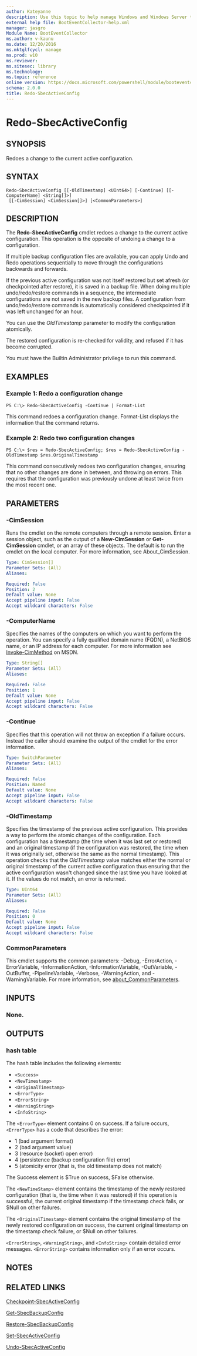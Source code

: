 ```yaml
---
author: Kateyanne
description: Use this topic to help manage Windows and Windows Server technologies with Windows PowerShell.
external help file: BootEventCollector-help.xml
manager: jasgro
Module Name: BootEventCollector
ms.author: v-kaunu
ms.date: 12/20/2016
ms.mktglfcycl: manage
ms.prod: w10
ms.reviewer: 
ms.sitesec: library
ms.technology: 
ms.topic: reference
online version: https://docs.microsoft.com/powershell/module/booteventcollector/redo-sbecactiveconfig?view=windowsserver2022-ps&wt.mc_id=ps-gethelp
schema: 2.0.0
title: Redo-SbecActiveConfig
---
```


# Redo-SbecActiveConfig

## SYNOPSIS
Redoes a change to the current active configuration.

## SYNTAX

```
Redo-SbecActiveConfig [[-OldTimestamp] <UInt64>] [-Continue] [[-ComputerName] <String[]>]
 [[-CimSession] <CimSession[]>] [<CommonParameters>]
```

## DESCRIPTION
The **Redo-SbecActiveConfig** cmdlet redoes a change to the current active configuration.
This operation is the opposite of undoing a change to a configuration.

If multiple backup configuration files are available, you can apply Undo and Redo operations sequentially to move through the configurations backwards and forwards.

If the previous active configuration was not itself restored but set afresh (or checkpointed after restore), it is saved in a backup file.
When doing multiple undo/redo/restore commands in a sequence, the intermediate configurations are not saved in the new backup files.
A configuration from undo/redo/restore commands is automatically considered checkpointed if it was left unchanged for an hour.

You can use the *OldTimestamp* parameter to modify the configuration atomically.

The restored configuration is re-checked for validity, and refused if it has become corrupted.

You must have the Builtin Administrator privilege to run this command.

## EXAMPLES

### Example 1: Redo a configuration change
```
PS C:\> Redo-SbecActiveConfig -Continue | Format-List
```

This command redoes a configuration change.
Format-List displays the information that the command returns.

### Example 2: Redo two configuration changes
```
PS C:\> $res = Redo-SbecActiveConfig; $res = Redo-SbecActiveConfig -OldTimestamp $res.OriginalTimestamp
```

This command consecutively redoes two configuration changes, ensuring that no other changes are done in between, and throwing on errors.
This requires that the configuration was previously undone at least twice from the most recent one.

## PARAMETERS

### -CimSession
Runs the cmdlet on the remote computers through a remote session.
Enter a session object, such as the output of a **New-CimSession** or **Get-CimSession** cmdlet, or an array of these objects.
The default is to run the cmdlet on the local computer.
For more information, see About_CimSession.

```yaml
Type: CimSession[]
Parameter Sets: (All)
Aliases: 

Required: False
Position: 2
Default value: None
Accept pipeline input: False
Accept wildcard characters: False
```

### -ComputerName
Specifies the names of the computers on which you want to perform the operation.
You can specify a fully qualified domain name (FQDN), a NetBIOS name, or an IP address for each computer.
For more information see [Invoke-CimMethod](https://go.microsoft.com/fwlink/?LinkId=808801) on MSDN.

```yaml
Type: String[]
Parameter Sets: (All)
Aliases: 

Required: False
Position: 1
Default value: None
Accept pipeline input: False
Accept wildcard characters: False
```

### -Continue
Specifies that this operation will not throw an exception if a failure occurs.
Instead the caller should examine the output of the cmdlet for the error information.

```yaml
Type: SwitchParameter
Parameter Sets: (All)
Aliases: 

Required: False
Position: Named
Default value: None
Accept pipeline input: False
Accept wildcard characters: False
```

### -OldTimestamp
Specifies the timestamp of the previous active configuration.
This provides a way to perform the atomic changes of the configuration.
Each configuration has a timestamp (the time when it was last set or restored) and an original timestamp (if the configuration was restored, the time when it was originally set, otherwise the same as the normal timestamp).
This operation checks that the *OldTimestamp* value matches either the normal or original timestamp of the current active configuration thus ensuring that the active configuration wasn't changed since the last time you have looked at it.
If the values do not match, an error is returned.

```yaml
Type: UInt64
Parameter Sets: (All)
Aliases: 

Required: False
Position: 0
Default value: None
Accept pipeline input: False
Accept wildcard characters: False
```

### CommonParameters
This cmdlet supports the common parameters: -Debug, -ErrorAction, -ErrorVariable, -InformationAction, -InformationVariable, -OutVariable, -OutBuffer, -PipelineVariable, -Verbose, -WarningAction, and -WarningVariable. For more information, see [about_CommonParameters](https://go.microsoft.com/fwlink/?LinkID=113216).

## INPUTS

### None.

## OUTPUTS

### hash table
The hash table includes the following elements: 

- `<Success>`
- `<NewTimestamp>`
- `<OriginalTimestamp>`
- `<ErrorType>`
- `<ErrorString>`
- `<WarningString>`
- `<InfoString>`

The `<ErrorType>` element contains 0 on success.
If a failure occurs, `<ErrorType>` has a code that describes the error: 

- 1 (bad argument format) 
- 2 (bad argument value) 
- 3 (resource (socket) open error)
- 4 (persistence (backup configuration file) error) 
- 5 (atomicity error (that is, the old timestamp does not match)

The Success element is $True on success, $False otherwise.

The `<NewTimeStamp>` element contains the timestamp of the newly restored configuration (that is, the time when it was restored) if this operation is successful, the current original timestamp if the timestamp check fails, or $Null on other failures.

The `<OriginalTimestamp>` element contains the original timestamp of the newly restored configuration on success, the current original timestamp on the timestamp check failure, or $Null on other failures.

`<ErrorString>`, `<WarningString>`, and `<InfoString>` contain detailed error messages.
`<ErrorString>` contains information only if an error occurs.

## NOTES

## RELATED LINKS

[Checkpoint-SbecActiveConfig](./Checkpoint-SbecActiveConfig.md)

[Get-SbecBackupConfig](./Get-SbecBackupConfig.md)

[Restore-SbecBackupConfig](./Restore-SbecBackupConfig.md)

[Set-SbecActiveConfig](./Set-SbecActiveConfig.md)

[Undo-SbecActiveConfig](./Undo-SbecActiveConfig.md)

